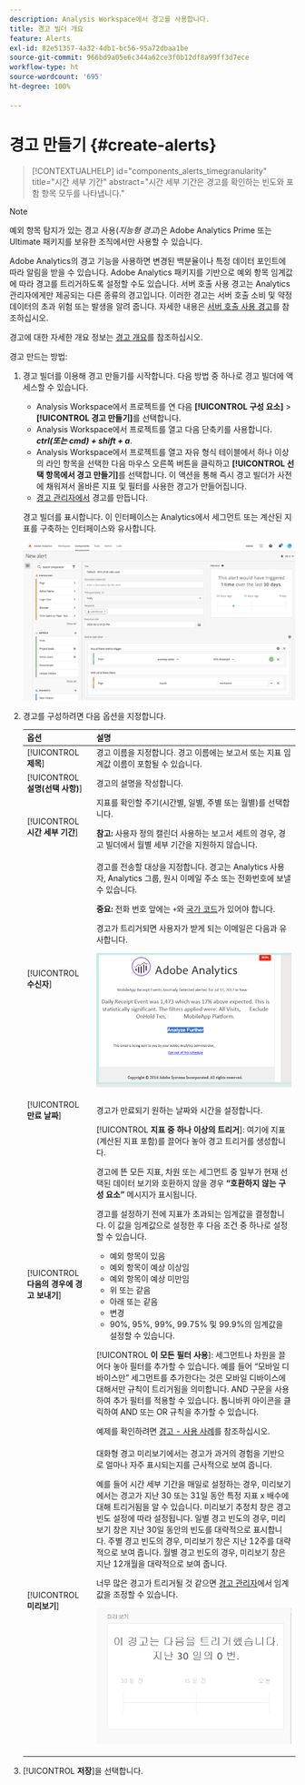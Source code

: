 ```yaml
---
description: Analysis Workspace에서 경고를 사용합니다.
title: 경고 빌더 개요
feature: Alerts
exl-id: 82e51357-4a32-4db1-bc56-95a72dbaa1be
source-git-commit: 966bd9a05e6c344a62ce3f0b12df8a99ff3d7ece
workflow-type: ht
source-wordcount: '695'
ht-degree: 100%

---
```


# 경고 만들기 {#create-alerts}

<!-- markdownlint-disable MD034 -->

>[!CONTEXTUALHELP]
>id="components_alerts_timegranularity"
>title="시간 세부 기간"
>abstract="시간 세부 기간은 경고를 확인하는 빈도와 포함 항목 모두를 나타냅니다."

<!-- markdownlint-enable MD034 -->

>[!NOTE]
>
>예외 항목 탐지가 있는 경고 사용(_지능형 경고_)은 Adobe Analytics Prime 또는 Ultimate 패키지를 보유한 조직에서만 사용할 수 있습니다.

Adobe Analytics의 경고 기능을 사용하면 변경된 백분율이나 특정 데이터 포인트에 따라 알림을 받을 수 있습니다. Adobe Analytics 패키지를 기반으로 예외 항목 임계값에 따라 경고를 트리거하도록 설정할 수도 있습니다. 서버 호출 사용 경고는 Analytics 관리자에게만 제공되는 다른 종류의 경고입니다. 이러한 경고는 서버 호출 소비 및 약정 데이터의 초과 위험 또는 발생을 알려 줍니다. 자세한 내용은 [서버 호출 사용 경고](/help/admin/admin/c-server-call-usage/scu-alerts.md)를 참조하십시오.

경고에 대한 자세한 개요 정보는 [경고 개요](/help/components/c-alerts/intellligent-alerts.md)를 참조하십시오.

경고 만드는 방법:

1. 경고 빌더를 이용해 경고 만들기를 시작합니다. 다음 방법 중 하나로 경고 빌더에 액세스할 수 있습니다.

   * Analysis Workspace에서 프로젝트를 연 다음 **[!UICONTROL 구성 요소]** > **[!UICONTROL 경고 만들기]**&#x200B;를 선택합니다.
   * Analysis Workspace에서 프로젝트를 열고 다음 단축키를 사용합니다. ***ctrl(또는 cmd) + shift + a***.
   * Analysis Workspace에서 프로젝트를 열고 자유 형식 테이블에서 하나 이상의 라인 항목을 선택한 다음 마우스 오른쪽 버튼을 클릭하고 **[!UICONTROL 선택 항목에서 경고 만들기]**&#x200B;를 선택합니다. 이 액션을 통해 즉시 경고 빌더가 사전에 채워져서 올바른 지표 및 필터를 사용한 경고가 만들어집니다.
   * [경고 관리자에서](/help/components/c-alerts/alert-manager.md#create-alerts) 경고를 만듭니다.

   경고 빌더를 표시합니다. 이 인터페이스는 Analytics에서 세그먼트 또는 계산된 지표를 구축하는 인터페이스와 유사합니다.

   ![](assets/alert-builder.png)

1. 경고를 구성하려면 다음 옵션을 지정합니다.

   | 옵션 | 설명 |
   |---------|----------|
   | [!UICONTROL **제목**] | 경고 이름을 지정합니다. 경고 이름에는 보고서 또는 지표 임계값 이름이 포함될 수 있습니다. |
   | [!UICONTROL **설명(선택 사항)**] | 경고의 설명을 작성합니다. |
   | [!UICONTROL **시간 세부 기간**] | 지표를 확인할 주기(시간별, 일별, 주별 또는 월별)를 선택합니다.<p><b>참고:</b> 사용자 정의 캘린더 사용하는 보고서 세트의 경우, 경고 빌더에서 월별 세부 기간을 지원하지 않습니다.<!--true?--></p> |
   | [!UICONTROL **수신자**] | 경고를 전송할 대상을 지정합니다. 경고는 Analytics 사용자, Analytics 그룹, 원시 이메일 주소 또는 전화번호에 보낼 수 있습니다.<p><b>중요:</b> 전화 번호 앞에는 `+`와 [국가 코드](https://countrycode.org/)가 있어야 합니다.</p><p>경고가 트리거되면 사용자가 받게 되는 이메일은 다음과 유사합니다.</p><p>![](assets/alerts-email.PNG)</p> |
   | [!UICONTROL **만료 날짜**] | 경고가 만료되기 원하는 날짜와 시간을 설정합니다. |
   | [!UICONTROL **다음의 경우에 경고 보내기**] | [!UICONTROL **지표 중 하나 이상의 트리거**]: 여기에 지표(계산된 지표 포함)를 끌어다 놓아 경고 트리거를 생성합니다.<p>경고에 뜬 모든 지표, 차원 또는 세그먼트 중 일부가 현재 선택된 데이터 보기와 호환하지 않을 경우 **“호환하지 않는 구성 요소”** 메시지가 표시됩니다.</p><p>경고를 설정하기 전에 지표가 초과되는 임계값을 결정합니다. 이 값을 임계값으로 설정한 후 다음 조건 중 하나로 설정할 수 있습니다.</p><ul><li>예외 항목이 있음</li><li>예외 항목이 예상 이상임</li><li>예외 항목이 예상 미만임</li><li>위 또는 같음</li><li>아래 또는 같음</li><li>변경</li><li>90%, 95%, 99%, 99.75% 및 99.9%의 임계값을 설정할 수 있습니다.</li></ul><p>[!UICONTROL **이 모든 필터 사용**]: 세그먼트나 차원을 끌어다 놓아 필터를 추가할 수 있습니다. 예를 들어 “모바일 디바이스만” 세그먼트를 추가한다는 것은 모바일 디바이스에 대해서만 규칙이 트리거됨을 의미합니다. AND 구문을 사용하여 추가 필터를 적용할 수 있습니다. 톱니바퀴 아이콘을 클릭하여 AND 또는 OR 규칙을 추가할 수 있습니다.</p><p>예제를 확인하려면 [경고 - 사용 사례](/help/components/c-alerts/alerts-use-cases.md)를 참조하십시오.</p> |
   | [!UICONTROL **미리보기**] | 대화형 경고 미리보기에서는 경고가 과거의 경험을 기반으로 얼마나 자주 표시되는지를 근사적으로 보여 줍니다.<p>예를 들어 시간 세부 기간을 매일로 설정하는 경우, 미리보기에서는 경고가 지난 30 또는 31일 동안 특정 지표 x 배수에 대해 트리거됨을 알 수 있습니다. 미리보기 추정치 창은 경고 빈도 설정에 따라 설정됩니다. 일별 경고 빈도의 경우, 미리보기 창은 지난 30일 동안의 빈도를 대략적으로 표시합니다. 주별 경고 빈도의 경우, 미리보기 창은 지난 12주를 대략적으로 보여 줍니다. 월별 경고 빈도의 경우, 미리보기 창은 지난 12개월을 대략적으로 보여 줍니다.</p><p>너무 많은 경고가 트리거될 것 같으면 [경고 관리자](/help/components/c-alerts/alert-manager.md)에서 임계값을 조정할 수 있습니다.</p><p>![](assets/alert_preview.png)</p> |

1. [!UICONTROL **저장**]&#x200B;을 선택합니다.
